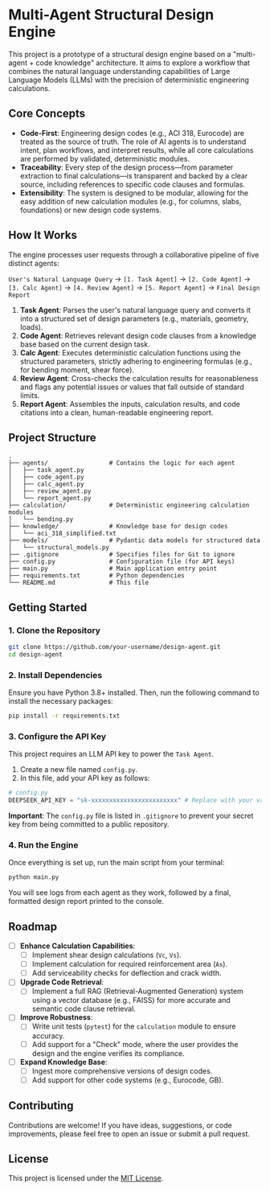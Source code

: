 # Multi-Agent Structural Design Engine

This project is a prototype of a structural design engine based on a "multi-agent + code knowledge" architecture. It aims to explore a workflow that combines the natural language understanding capabilities of Large Language Models (LLMs) with the precision of deterministic engineering calculations.

## Core Concepts

- **Code-First**: Engineering design codes (e.g., ACI 318, Eurocode) are treated as the source of truth. The role of AI agents is to understand intent, plan workflows, and interpret results, while all core calculations are performed by validated, deterministic modules.
- **Traceability**: Every step of the design process—from parameter extraction to final calculations—is transparent and backed by a clear source, including references to specific code clauses and formulas.
- **Extensibility**: The system is designed to be modular, allowing for the easy addition of new calculation modules (e.g., for columns, slabs, foundations) or new design code systems.

## How It Works

The engine processes user requests through a collaborative pipeline of five distinct agents:

`User's Natural Language Query` -> `[1. Task Agent]` -> `[2. Code Agent]` -> `[3. Calc Agent]` -> `[4. Review Agent]` -> `[5. Report Agent]` -> `Final Design Report`

1.  **Task Agent**: Parses the user's natural language query and converts it into a structured set of design parameters (e.g., materials, geometry, loads).
2.  **Code Agent**: Retrieves relevant design code clauses from a knowledge base based on the current design task.
3.  **Calc Agent**: Executes deterministic calculation functions using the structured parameters, strictly adhering to engineering formulas (e.g., for bending moment, shear force).
4.  **Review Agent**: Cross-checks the calculation results for reasonableness and flags any potential issues or values that fall outside of standard limits.
5.  **Report Agent**: Assembles the inputs, calculation results, and code citations into a clean, human-readable engineering report.

## Project Structure

```
.
├── agents/                 # Contains the logic for each agent
│   ├── task_agent.py
│   ├── code_agent.py
│   ├── calc_agent.py
│   ├── review_agent.py
│   └── report_agent.py
├── calculation/            # Deterministic engineering calculation modules
│   └── bending.py
├── knowledge/              # Knowledge base for design codes
│   └── aci_318_simplified.txt
├── models/                 # Pydantic data models for structured data
│   └── structural_models.py
├── .gitignore              # Specifies files for Git to ignore
├── config.py               # Configuration file (for API keys)
├── main.py                 # Main application entry point
├── requirements.txt        # Python dependencies
└── README.md               # This file
```

## Getting Started

### 1. Clone the Repository
```bash
git clone https://github.com/your-username/design-agent.git
cd design-agent
```

### 2. Install Dependencies
Ensure you have Python 3.8+ installed. Then, run the following command to install the necessary packages:
```bash
pip install -r requirements.txt
```

### 3. Configure the API Key
This project requires an LLM API key to power the `Task Agent`.

1.  Create a new file named `config.py`.
2.  In this file, add your API key as follows:

```python
# config.py
DEEPSEEK_API_KEY = "sk-xxxxxxxxxxxxxxxxxxxxxxxx" # Replace with your valid API key
```
**Important**: The `config.py` file is listed in `.gitignore` to prevent your secret key from being committed to a public repository.

### 4. Run the Engine
Once everything is set up, run the main script from your terminal:
```bash
python main.py
```
You will see logs from each agent as they work, followed by a final, formatted design report printed to the console.

## Roadmap

- [ ] **Enhance Calculation Capabilities**:
    - [ ] Implement shear design calculations (`Vc`, `Vs`).
    - [ ] Implement calculation for required reinforcement area (`As`).
    - [ ] Add serviceability checks for deflection and crack width.
- [ ] **Upgrade Code Retrieval**:
    - [ ] Implement a full RAG (Retrieval-Augmented Generation) system using a vector database (e.g., FAISS) for more accurate and semantic code clause retrieval.
- [ ] **Improve Robustness**:
    - [ ] Write unit tests (`pytest`) for the `calculation` module to ensure accuracy.
    - [ ] Add support for a "Check" mode, where the user provides the design and the engine verifies its compliance.
- [ ] **Expand Knowledge Base**:
    - [ ] Ingest more comprehensive versions of design codes.
    - [ ] Add support for other code systems (e.g., Eurocode, GB).

## Contributing

Contributions are welcome! If you have ideas, suggestions, or code improvements, please feel free to open an issue or submit a pull request.

## License

This project is licensed under the [MIT License](LICENSE).